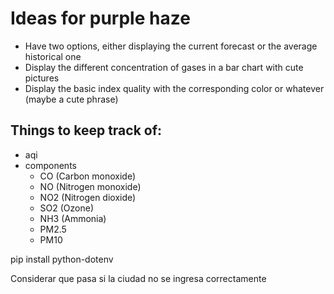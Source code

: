 # Ideas for purple haze

* Have two options, either displaying the current forecast or the average historical one
* Display the different concentration of gases in a bar chart with cute pictures
* Display the basic index quality with the corresponding color or whatever (maybe a cute phrase)

## Things to keep track of:

* aqi
* components
  * CO (Carbon monoxide)
  * NO (Nitrogen monoxide)
  * NO2 (Nitrogen dioxide)
  * SO2 (Ozone)
  * NH3 (Ammonia)
  * PM2.5
  * PM10

pip install python-dotenv

Considerar que pasa si la ciudad no se ingresa correctamente